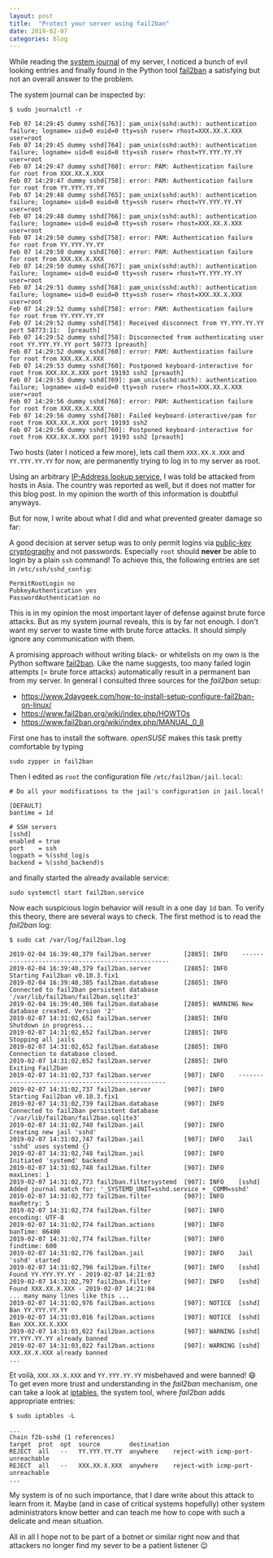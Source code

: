 ```yaml
---
layout: post
title:  "Protect your server using fail2ban"
date: 2019-02-07
categories: blog
---
```


While reading the
[system journal](https://doc.opensuse.org/documentation/leap/reference/html/book.opensuse.reference/cha.journalctl.html)
of my server,
I noticed a bunch of evil looking entries
and finally found in the Python tool [fail2ban](https://www.fail2ban.org/)
a satisfying but not an overall answer to the problem.

The system journal can be inspected by:

```
$ sudo journalctl -r

Feb 07 14:29:45 dummy sshd[763]: pam_unix(sshd:auth): authentication failure; logname= uid=0 euid=0 tty=ssh ruser= rhost=XXX.XX.X.XXX  user=root
Feb 07 14:29:45 dummy sshd[764]: pam_unix(sshd:auth): authentication failure; logname= uid=0 euid=0 tty=ssh ruser= rhost=YY.YYY.YY.YY  user=root
Feb 07 14:29:47 dummy sshd[760]: error: PAM: Authentication failure for root from XXX.XX.X.XXX
Feb 07 14:29:47 dummy sshd[758]: error: PAM: Authentication failure for root from YY.YYY.YY.YY
Feb 07 14:29:48 dummy sshd[765]: pam_unix(sshd:auth): authentication failure; logname= uid=0 euid=0 tty=ssh ruser= rhost=YY.YYY.YY.YY  user=root
Feb 07 14:29:48 dummy sshd[766]: pam_unix(sshd:auth): authentication failure; logname= uid=0 euid=0 tty=ssh ruser= rhost=XXX.XX.X.XXX  user=root
Feb 07 14:29:50 dummy sshd[758]: error: PAM: Authentication failure for root from YY.YYY.YY.YY
Feb 07 14:29:50 dummy sshd[760]: error: PAM: Authentication failure for root from XXX.XX.X.XXX
Feb 07 14:29:50 dummy sshd[767]: pam_unix(sshd:auth): authentication failure; logname= uid=0 euid=0 tty=ssh ruser= rhost=YY.YYY.YY.YY  user=root
Feb 07 14:29:51 dummy sshd[768]: pam_unix(sshd:auth): authentication failure; logname= uid=0 euid=0 tty=ssh ruser= rhost=XXX.XX.X.XXX  user=root
Feb 07 14:29:52 dummy sshd[758]: error: PAM: Authentication failure for root from YY.YYY.YY.YY
Feb 07 14:29:52 dummy sshd[758]: Received disconnect from YY.YYY.YY.YY port 58773:11:  [preauth]
Feb 07 14:29:52 dummy sshd[758]: Disconnected from authenticating user root YY.YYY.YY.YY port 58773 [preauth]
Feb 07 14:29:52 dummy sshd[760]: error: PAM: Authentication failure for root from XXX.XX.X.XXX
Feb 07 14:29:53 dummy sshd[760]: Postponed keyboard-interactive for root from XXX.XX.X.XXX port 19193 ssh2 [preauth]
Feb 07 14:29:53 dummy sshd[769]: pam_unix(sshd:auth): authentication failure; logname= uid=0 euid=0 tty=ssh ruser= rhost=XXX.XX.X.XXX  user=root
Feb 07 14:29:56 dummy sshd[760]: error: PAM: Authentication failure for root from XXX.XX.X.XXX
Feb 07 14:29:56 dummy sshd[760]: Failed keyboard-interactive/pam for root from XXX.XX.X.XXX port 19193 ssh2
Feb 07 14:29:56 dummy sshd[760]: Postponed keyboard-interactive for root from XXX.XX.X.XXX port 19193 ssh2 [preauth]
```

Two hosts (later I noticed a few more),
lets call them `XXX.XX.X.XXX` and `YY.YYY.YY.YY` for now,
are permanently trying to log in to my server as root.

Using an arbitrary
[IP-Address lookup service](https://www.whatismyip.com/ip-address-lookup/),
I was told be attacked from hosts in Asia.
The country was reported as well,
but it does not matter for this blog post.
In my opinion the worth of this information is doubtful anyways.


But for now,
I write about what I did and what prevented greater damage so far:

A good decision at server setup was to only permit logins via
[public-key cryptography](https://en.wikipedia.org/wiki/Public-key_cryptography)
and not passwords.
Especially `root` should **never** be able to login by a plain `ssh` command!
To achieve this,
the following entries are set in `/etc/ssh/sshd_config`:

```
PermitRootLogin no
PubkeyAuthentication yes
PasswordAuthentication no
```

This is in my opinion the most important layer of defense
against brute force attacks.
But as my system journal reveals,
this is by far not enough.
I don't want my server to waste time with brute force attacks.
It should simply ignore any communication with them.

A promising approach without writing black- or whitelists on my own
is the Python software [fail2ban](https://www.fail2ban.org/).
Like the name suggests,
too many failed login attempts (= brute force attacks) automatically
result in a permanent ban from my server.
In general I consulted three sources for the *fail2ban* setup:

* <https://www.2daygeek.com/how-to-install-setup-configure-fail2ban-on-linux/>
* <https://www.fail2ban.org/wiki/index.php/HOWTOs>
* <https://www.fail2ban.org/wiki/index.php/MANUAL_0_8>

First one has to install the software.
*openSUSE* makes this task pretty comfortable by typing


```
sudo zypper in fail2ban
```

Then I edited as `root` the configuration file `/etc/fail2ban/jail.local`:

```
# Do all your modifications to the jail's configuration in jail.local!

[DEFAULT]
bantime = 1d

# SSH servers
[sshd]
enabled = true
port    = ssh
logpath = %(sshd_log)s
backend = %(sshd_backend)s
```

and finally started the already available service:

```
sudo systemctl start fail2ban.service
```

Now each suspicious login behavior will result in a one day `1d` ban.
To verify this theory,
there are several ways to check.
The first method is to read the *fail2ban* log:

```
$ sudo cat /var/log/fail2ban.log

2019-02-04 16:39:40,379 fail2ban.server         [2885]: INFO    --------------------------------------------------
2019-02-04 16:39:40,379 fail2ban.server         [2885]: INFO    Starting Fail2ban v0.10.3.fix1
2019-02-04 16:39:40,385 fail2ban.database       [2885]: INFO    Connected to fail2ban persistent database '/var/lib/fail2ban/fail2ban.sqlite3'
2019-02-04 16:39:40,386 fail2ban.database       [2885]: WARNING New database created. Version '2'
2019-02-07 14:31:02,652 fail2ban.server         [2885]: INFO    Shutdown in progress...
2019-02-07 14:31:02,652 fail2ban.server         [2885]: INFO    Stopping all jails
2019-02-07 14:31:02,652 fail2ban.database       [2885]: INFO    Connection to database closed.
2019-02-07 14:31:02,652 fail2ban.server         [2885]: INFO    Exiting Fail2ban
2019-02-07 14:31:02,737 fail2ban.server         [907]: INFO    --------------------------------------------------
2019-02-07 14:31:02,737 fail2ban.server         [907]: INFO    Starting Fail2ban v0.10.3.fix1
2019-02-07 14:31:02,739 fail2ban.database       [907]: INFO    Connected to fail2ban persistent database '/var/lib/fail2ban/fail2ban.sqlite3'
2019-02-07 14:31:02,740 fail2ban.jail           [907]: INFO    Creating new jail 'sshd'
2019-02-07 14:31:02,747 fail2ban.jail           [907]: INFO    Jail 'sshd' uses systemd {}
2019-02-07 14:31:02,748 fail2ban.jail           [907]: INFO    Initiated 'systemd' backend
2019-02-07 14:31:02,748 fail2ban.filter         [907]: INFO      maxLines: 1
2019-02-07 14:31:02,773 fail2ban.filtersystemd  [907]: INFO    [sshd] Added journal match for: '_SYSTEMD_UNIT=sshd.service + _COMM=sshd'
2019-02-07 14:31:02,773 fail2ban.filter         [907]: INFO      maxRetry: 5
2019-02-07 14:31:02,774 fail2ban.filter         [907]: INFO      encoding: UTF-8
2019-02-07 14:31:02,774 fail2ban.actions        [907]: INFO      banTime: 86400
2019-02-07 14:31:02,774 fail2ban.filter         [907]: INFO      findtime: 600
2019-02-07 14:31:02,776 fail2ban.jail           [907]: INFO    Jail 'sshd' started
2019-02-07 14:31:02,796 fail2ban.filter         [907]: INFO    [sshd] Found YY.YYY.YY.YY - 2019-02-07 14:21:03
2019-02-07 14:31:02,797 fail2ban.filter         [907]: INFO    [sshd] Found XXX.XX.X.XXX - 2019-02-07 14:21:04
... many many lines like this ...
2019-02-07 14:31:02,976 fail2ban.actions        [907]: NOTICE  [sshd] Ban YY.YYY.YY.YY
2019-02-07 14:31:03,016 fail2ban.actions        [907]: NOTICE  [sshd] Ban XXX.XX.X.XXX
2019-02-07 14:31:03,022 fail2ban.actions        [907]: WARNING [sshd] YY.YYY.YY.YY already banned
2019-02-07 14:31:03,022 fail2ban.actions        [907]: WARNING [sshd] XXX.XX.X.XXX already banned
...
```

Et voilà,
`XXX.XX.X.XXX` and `YY.YYY.YY.YY` misbehaved and were banned! :smile:
To get even more trust and understanding in the *fail2ban* mechanism,
one can take a look at
[iptables](https://doc.opensuse.org/documentation/leap/security/html/book.security/cha.security.firewall.html#sec.security.firewall.iptables),
the system tool,
where *fail2ban* adds appropriate entries:

```
$ sudo iptables -L

...
Chain f2b-sshd (1 references)
target  prot  opt  source        destination
REJECT  all   --   YY.YYY.YY.YY  anywhere    reject-with icmp-port-unreachable
REJECT  all   --   XXX.XX.X.XXX  anywhere    reject-with icmp-port-unreachable
...
```

My system is of no such importance,
that I dare write about this attack to learn from it.
Maybe (and in case of critical systems hopefully) other system administrators
know better
and can teach me how to cope with such a delicate and mean situation.

All in all I hope not to be part of a botnet or similar right now
and that attackers no longer find my sever to be a patient listener :wink:
